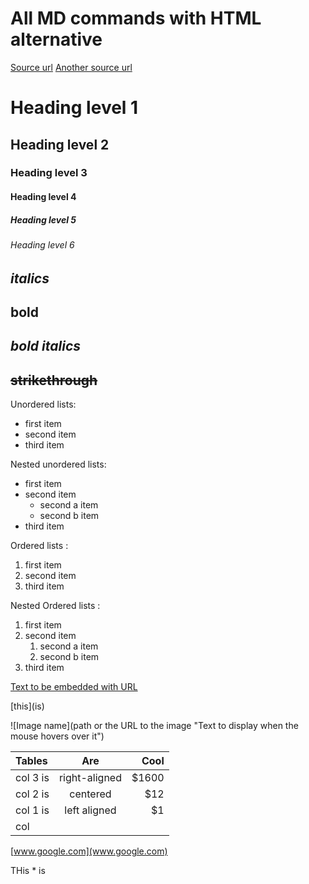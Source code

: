 # All MD commands with HTML alternative

[Source url](https://www.markdownguide.org/basic-syntax/)
[Another source url](https://github.com/adam-p/markdown-here/wiki/Markdown-Cheatsheet#links)

[//]: # "Heading levels"

[//]: # "<h1></h1>"

# Heading level 1

[//]: # "<h2></h2>"

## Heading level 2

[//]: # "<h3></h3>"

### Heading level 3

[//]: # "<h4></h4>"

#### Heading level 4

[//]: # "<h5></h5>"

##### Heading level 5

[//]: # "<h6></h6>"

###### Heading level 6

[//]: # "Bolds, Italics, Strikethrough"

[//]: # "Also _italics_ ."
[//]: # "<em></em>"

## *italics*

[//]: # "Also __bold__ ."
[//]: # "<strong></strong>"

## **bold**

[//]: # "Bold and Italics simultaneously. ___text___, __*text*__, **_text_**"
[//]: # "<em><strong></strong></em>"

## ***bold italics***

[//]: # "Strikethrough"
[//]: # ""

## ~~strikethrough~~

[//]: # "Line breaks use normal Enter key or <br> tag."
[//]: # "<br>"

[//]: # "Paragraphs : Normal 1 line (2 Enter key presses) gap between two lines"
[//]: # "<p></p>"

[//]: # "Lists"

[//]: # "Unordered lists"

[//]: # "Instead of -, you can also use + or *."
[//]: # "
    Unordered lists  
    <ul>
        <li>first item</li>
        <li>second item</li>
        <li>third item</li>
    </ul>
"
Unordered lists:  

- first item
- second item
- third item


[//]: # "
    Nested Unordered lists
    <ul>
        <li>first item</li>
        <li>second item</li>
            <ul>
                <li>second a item</li>
                <li>second b item</li>
            </ul>
        <li>third item</li>
    </ul>
"

Nested unordered lists:

- first item
- second item
  - second a item
  - second b item
- third item

[//]: # "Ordered lists"

[//]: # "
    Ordered lists
    <ol>
        <li>first item</li>
        <li>second item</li>
        <li>third item</li>
    </ol>
"

Ordered lists :

1. first item
1. second item
1. third item

[//]: # "
    Nested ordered lists
    <ol>
        <li>first item</li>
        <li>second item</li>
            <ol>
                <li>second a item</li>
                <li>second b item</li>
            </ol>
        <li>third item</li>
    </ol>
"

Nested Ordered lists :

1. first item
2. second item
    1. second a item
    2. second b item
3. third item

[//]: # 'URLs, <a href="your url">Text to be embedded</a>'

[Text to be embedded with URL](https://www.google.com)

[this]\(is\)

[//]: # 'Images, <image src="image url" alt="alternative text for image"/>'

![Image name](path or the URL to the image "Text to display when the mouse hovers over it")

[//]: # 'Tables'

|Tables|Are|Cool|
|:-- |:--:| --:|
| col 3 is      | right-aligned | $1600 |
| col 2 is      | centered      |   $12 |
| col 1 is      | left aligned  |    $1 |
|col

[www.google.com](www.google.com)

THis * is